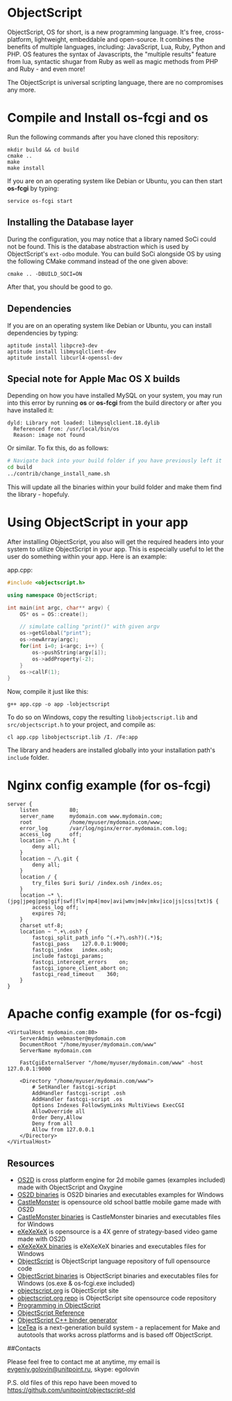 ObjectScript
============

ObjectScript, OS for short, is a new programming language. It's free, cross-platform, lightweight, embeddable and open-source. It combines the benefits of multiple languages, including: JavaScript, Lua, Ruby, Python and PHP. OS features the syntax of Javascripts, the "multiple results" feature from lua, syntactic shugar from Ruby as well as magic methods from PHP and Ruby - and even more!

The ObjectScript is universal scripting language, there are no compromises any more.

Compile and Install __os-fcgi__ and __os__
=======

Run the following commands after you have cloned this repository:

	mkdir build && cd build
	cmake ..
	make
	make install

If you are on an operating system like Debian or Ubuntu, you can then start __os-fcgi__ by typing:

    service os-fcgi start

Installing the Database layer
-------------------

During the configuration, you may notice that a library named SoCi could not be found. This is the database abstraction which is used by ObjectScript's `ext-odbo` module. You can build SoCi alongside OS by using the following CMake command instead of the one given above:

	cmake .. -DBUILD_SOCI=ON

After that, you should be good to go.

Dependencies
-------------------

If you are on an operating system like Debian or Ubuntu, you can install dependencies by typing:

	aptitude install libpcre3-dev
	aptitude install libmysqlclient-dev
	aptitude install libcurl4-openssl-dev

Special note for Apple Mac OS X builds
-------------------
Depending on how you have installed MySQL on your system, you may run into this error by running __os__ or __os-fcgi__ from the build directory or after you have installed it:

```
dyld: Library not loaded: libmysqlclient.18.dylib
  Referenced from: /usr/local/bin/os
  Reason: image not found
```

Or similar. To fix this, do as follows:

```bash
# Navigate back into your build folder if you have previously left it
cd build
../contrib/change_install_name.sh
```

This will update all the binaries within your build folder and make them find the library - hopefuly.

Using ObjectScript in your app
====================

After installing ObjectScript, you also will get the required headers into your system to utilize ObjectScript in your app. This is especially useful to let the user do something within your app. Here is an example:

app.cpp:
```cpp
#include <objectscript.h>

using namespace ObjectScript;

int main(int argc, char** argv) {
	OS* os = OS::create();

	// simulate calling "print()" with given argv
	os->getGlobal("print");
	os->newArray(argc);
	for(int i=0; i<argc; i++) {
		os->pushString(argv[i]);
		os->addProperty(-2);
	}
	os->callF(1);
}
```

Now, compile it just like this:

    g++ app.cpp -o app -lobjectscript

To do so on Windows, copy the resulting `libobjectscript.lib` and `src/objectscript.h` to your project, and compile as:

    cl app.cpp libobjectscript.lib /I. /Fe:app

The library and headers are installed globally into your installation path's `include` folder.

Nginx config example (for __os-fcgi__)
====================

	server {
		listen			80;
		server_name		mydomain.com www.mydomain.com;
		root			/home/myuser/mydomain.com/www;
		error_log		/var/log/nginx/error.mydomain.com.log;
		access_log		off;
		location ~ /\.ht {
			deny all;
		}
		location ~ /\.git {
			deny all;
		}
		location / {
			try_files $uri $uri/ /index.osh /index.os;
		}
		location ~* \.(jpg|jpeg|png|gif|swf|flv|mp4|mov|avi|wmv|m4v|mkv|ico|js|css|txt)$ {
			access_log off;
			expires 7d;
		}
		charset	utf-8;
		location ~ ^.+\.osh? {
			fastcgi_split_path_info	^(.+?\.osh?)(.*)$;
			fastcgi_pass	127.0.0.1:9000;
			fastcgi_index	index.osh;
			include fastcgi_params;
			fastcgi_intercept_errors	on;
			fastcgi_ignore_client_abort	on;
			fastcgi_read_timeout	360;
		}
	}

Apache config example (for __os-fcgi__)
=====================

	<VirtualHost mydomain.com:80>
		ServerAdmin webmaster@mydomain.com
		DocumentRoot "/home/myuser/mydomain.com/www"
		ServerName mydomain.com

		FastCgiExternalServer "/home/myuser/mydomain.com/www" -host 127.0.0.1:9000

		<Directory "/home/myuser/mydomain.com/www">
			# SetHandler fastcgi-script
			AddHandler fastcgi-script .osh
			AddHandler fastcgi-script .os
			Options Indexes FollowSymLinks MultiViews ExecCGI
			AllowOverride all
			Order Deny,Allow
			Deny from all
			Allow from 127.0.0.1
		</Directory>
	</VirtualHost>

## Resources

* [OS2D](https://github.com/unitpoint/os2d) is cross platform engine for 2d mobile games (examples included) made with ObjectScript and Oxygine
* [OS2D binaries](https://github.com/unitpoint/os2d-bin-win) is OS2D binaries and executables examples for Windows
* [CastleMonster](https://github.com/unitpoint/CastleMonster) is opensource old school battle mobile game made with OS2D
* [CastleMonster binaries](https://github.com/unitpoint/CastleMonster-bin-win) is CastleMonster binaries and executables files for Windows
* [eXeXeXeX](https://github.com/unitpoint/eXeXeXeX) is opensource is a 4X genre of strategy-based video game made with OS2D
* [eXeXeXeX binaries](https://github.com/unitpoint/eXeXeXeX-bin-win) is eXeXeXeX binaries and executables files for Windows
* [ObjectScript](https://github.com/unitpoint/objectscript) is ObjectScript language repository of full opensource code
* [ObjectScript binaries](https://github.com/unitpoint/objectscript-bin-win) is ObjectScript binaries and executables files for Windows (os.exe & os-fcgi.exe included)
* [objectscript.org](http://objectscript.org) is ObjectScript site
* [objectscript.org repo](https://github.com/unitpoint/objectscript.org) is ObjectScript site opensource code repository
* [Programming in ObjectScript](https://github.com/unitpoint/objectscript/wiki/Programming-in-ObjectScript)
* [ObjectScript Reference](https://github.com/unitpoint/objectscript/wiki/ObjectScript-Reference)
* [ObjectScript C++ binder generator](https://github.com/unitpoint/objectscript/blob/master/src/os-binder-generator.os)
* [IceTea](https://github.com/IngwiePhoenix/IceTea) is a next-generation build system - a replacement for Make and autotools that works across platforms and is based off ObjectScript.

##Contacts

Please feel free to contact me at anytime, my email is evgeniy.golovin@unitpoint.ru, skype: egolovin

P.S. old files of this repo have been moved to https://github.com/unitpoint/objectscript-old
